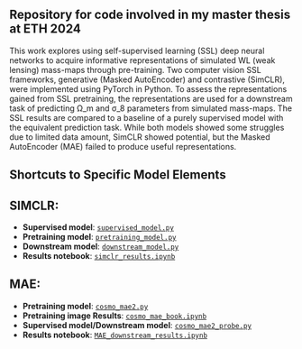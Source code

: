 ## Repository for code involved in my master thesis at ETH 2024

This work explores using self-supervised learning (SSL) deep neural networks to acquire
informative representations of simulated WL (weak lensing) mass-maps through pre-training.
Two computer vision SSL frameworks, generative (Masked AutoEncoder) and contrastive
(SimCLR), were implemented using PyTorch in Python. To assess the representations gained
from SSL pretraining, the representations are used for a downstream task of predicting Ω_m
and σ_8 parameters from simulated mass-maps. The SSL results are compared to a baseline of
a purely supervised model with the equivalent prediction task. While both models showed some
struggles due to limited data amount, SimCLR showed potential, but the Masked AutoEncoder
(MAE) failed to produce useful representations.

## Shortcuts to Specific Model Elements

## SIMCLR:
- **Supervised model**: [`supervised_model.py`](Full_simclr/supervised_model.py)
- **Pretraining model**: [`pretraining_model.py`](Full_simclr/pretraining_model.py)
- **Downstream model**: [`downstream_model.py`](Full_simclr/downstream_model.py)
- **Results notebook**: [`simclr_results.ipynb`](Full_simclr/simclr_results.ipynb)

## MAE:
- **Pretraining model**: [`cosmo_mae2.py`](MAE/cosmo_mae2.py)
- **Pretraining image Results**: [`cosmo_mae_book.ipynb`](MAE/cosmo_mae_book.ipynb)
- **Supervised model/Downstream model**: [`cosmo_mae2_probe.py`](MAE/cosmo_mae2_probe.py) 
- **Results notebook**: [`MAE_downstream_results.ipynb`](MAE/MAE_downstream_results.ipynb)
  
